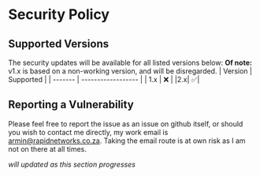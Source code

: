 # Security Policy

## Supported Versions

The security updates will be available for all listed versions below:
**Of note:** v1.x is based on a non-working version, and will be disregarded.
| Version | Supported |
| ------- | ------------------ |
| 1.x | :x: |
|2.x| :white_check_mark:|

## Reporting a Vulnerability

Please feel free to report the issue as an issue on github itself, or should you wish to contact me directly, my work email is armin@rapidnetworks.co.za.
Taking the email route is at own risk as I am not on there at all times.

_will updated as this section progresses_
